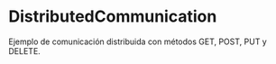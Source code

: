 # DistributedCommunication
Ejemplo de comunicación distribuida con métodos GET, POST, PUT y DELETE.
